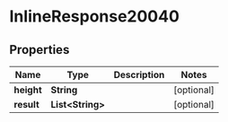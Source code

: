 
# InlineResponse20040

## Properties
Name | Type | Description | Notes
------------ | ------------- | ------------- | -------------
**height** | **String** |  |  [optional]
**result** | **List&lt;String&gt;** |  |  [optional]



